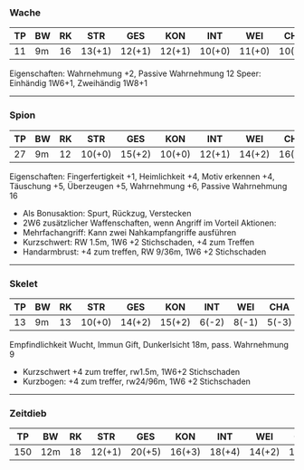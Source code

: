 ### Wache

| TP  | BW  | RK  | STR    | GES    | KON    | INT    | WEI    | CHA    | EP  | HG  |
| --- | --- | --- | ------ | ------ | ------ | ------ | ------ | ------ | --- | --- |
| 11  | 9m  | 16  | 13(+1) | 12(+1) | 12(+1) | 10(+0) | 11(+0) | 10(+0) | 25  | 1/8 |
Eigenschaften: Wahrnehmung +2, Passive Wahrnehmung 12
Speer: Einhändig 1W6+1, Zweihändig 1W8+1

---
### Spion

| TP  | BW  | RK  | STR    | GES    | KON    | INT    | WEI    | CHA    | EP  | HG  |
| --- | --- | --- | ------ | ------ | ------ | ------ | ------ | ------ | --- | --- |
| 27  | 9m  | 12  | 10(+0) | 15(+2) | 10(+0) | 12(+1) | 14(+2) | 16(+3) | 200 | 1   |
Eigenschaften: Fingerfertigkeit +1, Heimlichkeit +4, Motiv erkennen +4, Täuschung +5, Überzeugen +5, Wahrnehmung +6, Passive Wahrnehmung 16
* Als Bonusaktion: Spurt, Rückzug, Verstecken
* 2W6 zusätzlicher Waffenschaften, wenn Angriff im Vorteil
Aktionen:
* Mehrfachangriff: Kann zwei Nahkampfangriffe ausführen
* Kurzschwert: RW 1.5m, 1W6 +2 Stichschaden, +4 zum Treffen
* Handarmbrust: +4 zum treffen, RW 9/36m, 1W6 +2 Stichschaden

---
### Skelet

| TP  | BW  | RK  | STR    | GES    | KON    | INT   | WEI   | CHA   | EP  | HG  |
| --- | --- | --- | ------ | ------ | ------ | ----- | ----- | ----- | --- | --- |
| 13  | 9m  | 13  | 10(+0) | 14(+2) | 15(+2) | 6(-2) | 8(-1) | 5(-3) | 50  | 1/4 |
Empfindlichkeit Wucht, Immun Gift, Dunkerlsicht 18m, pass. Wahrnehmung 9
* Kurzschwert +4 zum treffer, rw1.5m, 1W6+2 Stichschaden
* Kurzbogen: +4 zum treffer, rw24/96m, 1W6 +2 Stichschaden 

---
### Zeitdieb
| TP  | BW  | RK  | STR    | GES    | KON    | INT    | WEI    | CHA    | EP   | HG  |
| --- | --- | --- | ------ | ------ | ------ | ------ | ------ | ------ | ---- | --- |
| 150 | 12m | 18  | 12(+1) | 20(+5) | 16(+3) | 18(+4) | 14(+2) | 16(+3) | 5000 | 9   |
